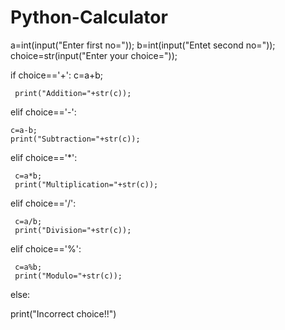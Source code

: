 # Python-Calculator

a=int(input("Enter first no="));
b=int(input("Entet second no=")); 
choice=str(input("Enter your choice="));

if choice=='+':
     c=a+b;

     print("Addition="+str(c));

elif choice=='-':

    c=a-b;
    print("Subtraction="+str(c));

elif choice=='*':

     c=a*b;
     print("Multiplication="+str(c));

elif choice=='/':

     c=a/b;
     print("Division="+str(c));

elif choice=='%':

     c=a%b;
     print("Modulo="+str(c));

else:

  print("Incorrect choice!!")

